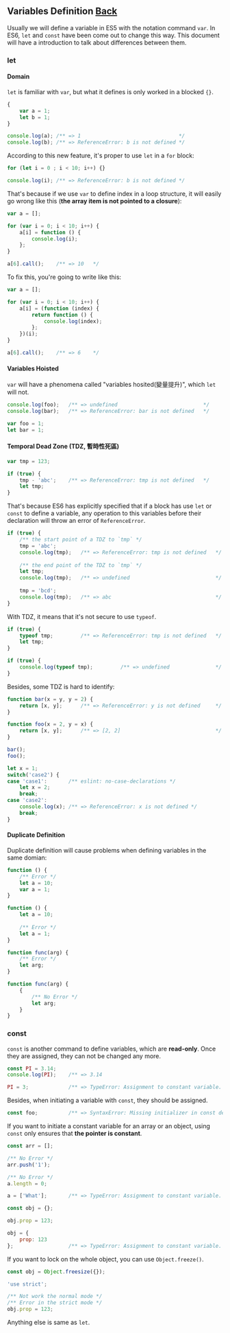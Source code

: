 ## Variables Definition [Back](./../es6.md)

Usually we will define a variable in ES5 with the notation command `var`. In ES6, `let` and `const` have been come out to change this way. This document will have a introduction to talk about differences between them.

### let

#### Domain

`let` is familiar with `var`, but what it defines is only worked in a blocked `{}`.

```js
{
    var a = 1;
    let b = 1;
}

console.log(a); /** => 1                                */
console.log(b); /** => ReferenceError: b is not defined */
```

According to this new feature, it's proper to use `let` in a `for` block:

```js
for (let i = 0 ; i < 10; i++) {}

console.log(i); /** => ReferenceError: b is not defined */
```

That's because if we use `var` to define index in a loop structure, it will easily go wrong like this (**the array item is not pointed to a closure**):

```js
var a = [];

for (var i = 0; i < 10; i++) {
    a[i] = function () {
        console.log(i);
    };
}

a[6].call();    /** => 10   */
```

To fix this, you're going to write like this:

```js
var a = [];

for (var i = 0; i < 10; i++) {
    a[i] = (function (index) {
        return function () {
            console.log(index);
        };
    })(i);
}

a[6].call();    /** => 6    */
```

#### Variables Hoisted

`var` will have a phenomena called "variables hosited(變量提升)", which `let` will not.

```js
console.log(foo);   /** => undefined                            */
console.log(bar);   /** => ReferenceError: bar is not defined   */

var foo = 1;
let bar = 1;
```

#### Temporal Dead Zone (TDZ, 暫時性死區)

```js
var tmp = 123;

if (true) {
    tmp - 'abc';    /** => ReferenceError: tmp is not defined   */
    let tmp;
}
```

That's because ES6 has explicitly specified that if a block has use `let` or `const` to define a variable, any operation to this variables before their declaration will throw an error of `ReferenceError`.

```js
if (true) {
    /** the start point of a TDZ to `tmp` */
    tmp = 'abc';
    console.log(tmp);   /** => ReferenceError: tmp is not defined   */
    
    /** the end point of the TDZ to `tmp` */
    let tmp;
    console.log(tmp);   /** => undefined                            */
    
    tmp = 'bcd';
    console.log(tmp);   /** => abc                                  */
}
```

With TDZ, it means that it's not secure to use `typeof`.

```js
if (true) {
    typeof tmp;         /** => ReferenceError: tmp is not defined   */
    let tmp;
}

if (true) {
    console.log(typeof tmp);         /** => undefined               */
}
```

Besides, some TDZ is hard to identify:

```js
function bar(x = y, y = 2) {
    return [x, y];      /** => ReferenceError: y is not defined     */
}

function foo(x = 2, y = x) {
    return [x, y];      /** => [2, 2]                               */
}

bar();
foo();
```

```js
let x = 1;
switch('case2') {
case 'case1':       /** eslint: no-case-declarations */
    let x = 2;
    break;
case 'case2':
    console.log(x); /** => ReferenceError: x is not defined */
    break;
}
```

#### Duplicate Definition

Duplicate definition will cause problems when defining variables in the same domian:

```js
function () {
    /** Error */
    let a = 10;
    var a = 1;
}

function () {
    let a = 10;
    
    /** Error */
    let a = 1;
}

function func(arg) {
    /** Error */
    let arg;
}

function func(arg) {
    {
        /** No Error */
        let arg;
    }
}
```

### const

`const` is another command to define variables, which are **read-only**. Once they are assigned, they can not be changed any more.

```js
const PI = 3.14;
console.log(PI);    /** => 3.14                                                     */

PI = 3;             /** => TypeError: Assignment to constant variable.              */
```

Besides, when initiating a variable with `const`, they should be assigned.

```js
const foo;          /** => SyntaxError: Missing initializer in const declaration    */
```

If you want to initiate a constant variable for an array or an object, using `const` only ensures that **the pointer is constant**.

```js
const arr = [];

/** No Error */
arr.push('1');

/** No Error */
a.length = 0;

a = ['What'];       /** => TypeError: Assignment to constant variable.              */

const obj = {};

obj.prop = 123;

obj = {
    prop: 123
};                  /** => TypeError: Assignment to constant variable.              */
```

If you want to lock on the whole object, you can use `Object.freeze()`.

```js
const obj = Object.freesize({});

'use strict';

/** Not work the normal mode */
/** Error in the strict mode */
obj.prop = 123;
```

Anything else is same as `let`.


